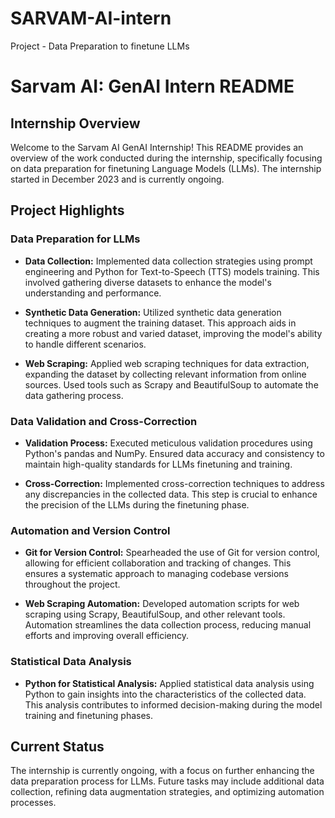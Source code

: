 # SARVAM-AI-intern
Project - Data Preparation to finetune LLMs

# Sarvam AI: GenAI Intern README

## Internship Overview

Welcome to the Sarvam AI GenAI Internship! This README provides an overview of the work conducted during the internship, specifically focusing on data preparation for finetuning Language Models (LLMs). The internship started in December 2023 and is currently ongoing.

## Project Highlights

### Data Preparation for LLMs

- **Data Collection:** Implemented data collection strategies using prompt engineering and Python for Text-to-Speech (TTS) models training. This involved gathering diverse datasets to enhance the model's understanding and performance.

- **Synthetic Data Generation:** Utilized synthetic data generation techniques to augment the training dataset. This approach aids in creating a more robust and varied dataset, improving the model's ability to handle different scenarios.

- **Web Scraping:** Applied web scraping techniques for data extraction, expanding the dataset by collecting relevant information from online sources. Used tools such as Scrapy and BeautifulSoup to automate the data gathering process.

### Data Validation and Cross-Correction

- **Validation Process:** Executed meticulous validation procedures using Python's pandas and NumPy. Ensured data accuracy and consistency to maintain high-quality standards for LLMs finetuning and training.

- **Cross-Correction:** Implemented cross-correction techniques to address any discrepancies in the collected data. This step is crucial to enhance the precision of the LLMs during the finetuning phase.

### Automation and Version Control

- **Git for Version Control:** Spearheaded the use of Git for version control, allowing for efficient collaboration and tracking of changes. This ensures a systematic approach to managing codebase versions throughout the project.

- **Web Scraping Automation:** Developed automation scripts for web scraping using Scrapy, BeautifulSoup, and other relevant tools. Automation streamlines the data collection process, reducing manual efforts and improving overall efficiency.

### Statistical Data Analysis

- **Python for Statistical Analysis:** Applied statistical data analysis using Python to gain insights into the characteristics of the collected data. This analysis contributes to informed decision-making during the model training and finetuning phases.

## Current Status

The internship is currently ongoing, with a focus on further enhancing the data preparation process for LLMs. Future tasks may include additional data collection, refining data augmentation strategies, and optimizing automation processes.
